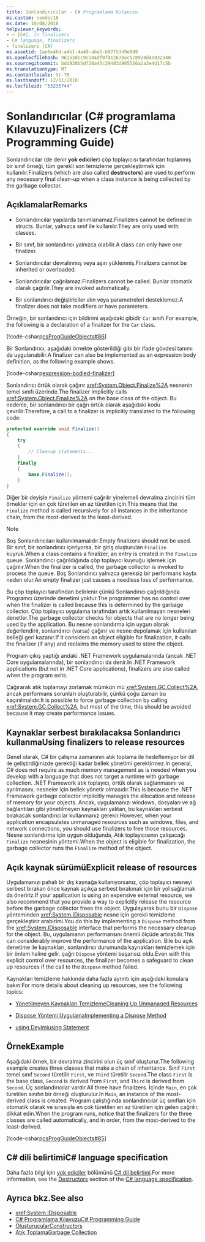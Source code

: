 ```yaml
---
title: Sonlandırıcılar - C# Programlama Kılavuzu
ms.custom: seodec18
ms.date: 10/08/2018
helpviewer_keywords:
- ~ [C#], in finalizers
- C# language, finalizers
- finalizers [C#]
ms.assetid: 1ae6e46d-a4b1-4a49-abe5-b97f53d9e049
ms.openlocfilehash: 96153dcc9c144df0f412678ec5c0928d4e832a40
ms.sourcegitcommit: bdd930b5df20a45c29483d905526a2a3e4d17c5b
ms.translationtype: MT
ms.contentlocale: tr-TR
ms.lasthandoff: 12/11/2018
ms.locfileid: "53235744"
---
```

# <a name="finalizers-c-programming-guide"></a><span data-ttu-id="bed6d-102">Sonlandırıcılar (C# programlama Kılavuzu)</span><span class="sxs-lookup"><span data-stu-id="bed6d-102">Finalizers (C# Programming Guide)</span></span>
<span data-ttu-id="bed6d-103">Sonlandırıcılar (de denir **yok ediciler**) çöp toplayıcısı tarafından toplanmış bir sınıf örneği, tüm gerekli son temizleme gerçekleştirmek için kullanılır.</span><span class="sxs-lookup"><span data-stu-id="bed6d-103">Finalizers (which are also called **destructors**) are used to perform any necessary final clean-up when a class instance is being collected by the garbage collector.</span></span>  
  
## <a name="remarks"></a><span data-ttu-id="bed6d-104">Açıklamalar</span><span class="sxs-lookup"><span data-stu-id="bed6d-104">Remarks</span></span>  
  
-   <span data-ttu-id="bed6d-105">Sonlandırıcılar yapılarda tanımlanamaz.</span><span class="sxs-lookup"><span data-stu-id="bed6d-105">Finalizers cannot be defined in structs.</span></span> <span data-ttu-id="bed6d-106">Bunlar, yalnızca sınıf ile kullanılır.</span><span class="sxs-lookup"><span data-stu-id="bed6d-106">They are only used with classes.</span></span>  
  
-   <span data-ttu-id="bed6d-107">Bir sınıf, bir sonlandırıcı yalnızca olabilir.</span><span class="sxs-lookup"><span data-stu-id="bed6d-107">A class can only have one finalizer.</span></span>  
  
-   <span data-ttu-id="bed6d-108">Sonlandırıcılar devralınmış veya aşırı yüklenmiş.</span><span class="sxs-lookup"><span data-stu-id="bed6d-108">Finalizers cannot be inherited or overloaded.</span></span>  
  
-   <span data-ttu-id="bed6d-109">Sonlandırıcılar çağrılamaz.</span><span class="sxs-lookup"><span data-stu-id="bed6d-109">Finalizers cannot be called.</span></span> <span data-ttu-id="bed6d-110">Bunlar otomatik olarak çağrılır.</span><span class="sxs-lookup"><span data-stu-id="bed6d-110">They are invoked automatically.</span></span>  
  
-   <span data-ttu-id="bed6d-111">Bir sonlandırıcı değiştiriciler alın veya parametreleri desteklemez.</span><span class="sxs-lookup"><span data-stu-id="bed6d-111">A finalizer does not take modifiers or have parameters.</span></span>  
  
 <span data-ttu-id="bed6d-112">Örneğin, bir sonlandırıcı için bildirimi aşağıdaki gibidir `Car` sınıfı.</span><span class="sxs-lookup"><span data-stu-id="bed6d-112">For example, the following is a declaration of a finalizer for the `Car` class.</span></span>
  
 [!code-csharp[csProgGuideObjects#86](../../../csharp/programming-guide/classes-and-structs/codesnippet/CSharp/destructors_1.cs)]  

<span data-ttu-id="bed6d-113">Bir Sonlandırıcı, aşağıdaki örnekte gösterildiği gibi bir ifade gövdesi tanımı da uygulanabilir.</span><span class="sxs-lookup"><span data-stu-id="bed6d-113">A finalizer can also be implemented as an expression body definition, as the following example shows.</span></span>

[!code-csharp[expression-bodied-finalizer](../../../../samples/snippets/csharp/programming-guide/classes-and-structs/expr-bodied-destructor.cs#1)]  
  
 <span data-ttu-id="bed6d-114">Sonlandırıcı örtük olarak çağırır <xref:System.Object.Finalize%2A> nesnenin temel sınıfı üzerinde.</span><span class="sxs-lookup"><span data-stu-id="bed6d-114">The finalizer implicitly calls <xref:System.Object.Finalize%2A> on the base class of the object.</span></span> <span data-ttu-id="bed6d-115">Bu nedenle, bir sonlandırıcı bir çağrı örtük olarak aşağıdaki kodu çevrilir:</span><span class="sxs-lookup"><span data-stu-id="bed6d-115">Therefore, a call to a finalizer is implicitly translated to the following code:</span></span>  
  
```csharp  
protected override void Finalize()  
{  
    try  
    {  
        // Cleanup statements...  
    }  
    finally  
    {  
        base.Finalize();  
    }  
}  
```  
  
 <span data-ttu-id="bed6d-116">Diğer bir deyişle `Finalize` yöntemi çağrılır yinelemeli devralma zincirini tüm örnekler için en çok türetilen en az türetilen için.</span><span class="sxs-lookup"><span data-stu-id="bed6d-116">This means that the `Finalize` method is called recursively for all instances in the inheritance chain, from the most-derived to the least-derived.</span></span>  
  
> [!NOTE]
>  <span data-ttu-id="bed6d-117">Boş Sonlandırıcıları kullanılmamalıdır.</span><span class="sxs-lookup"><span data-stu-id="bed6d-117">Empty finalizers should not be used.</span></span> <span data-ttu-id="bed6d-118">Bir sınıf, bir sonlandırıcı içeriyorsa, bir giriş oluşturulan `Finalize` kuyruk.</span><span class="sxs-lookup"><span data-stu-id="bed6d-118">When a class contains a finalizer, an entry is created in the `Finalize` queue.</span></span> <span data-ttu-id="bed6d-119">Sonlandırıcı çağrıldığında çöp toplayıcı kuyruğu işlemek için çağrılır.</span><span class="sxs-lookup"><span data-stu-id="bed6d-119">When the finalizer is called, the garbage collector is invoked to process the queue.</span></span> <span data-ttu-id="bed6d-120">Boş Sonlandırıcı yalnızca gereksiz bir performans kaybı neden olur.</span><span class="sxs-lookup"><span data-stu-id="bed6d-120">An empty finalizer just causes a needless loss of performance.</span></span>  
  
 <span data-ttu-id="bed6d-121">Bu çöp toplayıcı tarafından belirlenir çünkü Sonlandırıcı çağrıldığında Programcı üzerinde denetimi yoktur.</span><span class="sxs-lookup"><span data-stu-id="bed6d-121">The programmer has no control over when the finalizer is called because this is determined by the garbage collector.</span></span> <span data-ttu-id="bed6d-122">Çöp toplayıcı uygulama tarafından artık kullanılmayan nesneleri denetler.</span><span class="sxs-lookup"><span data-stu-id="bed6d-122">The garbage collector checks for objects that are no longer being used by the application.</span></span> <span data-ttu-id="bed6d-123">Bu nesne sonlandırma için uygun olarak değerlendirir, sonlandırıcı (varsa) çağırır ve nesne depolamak için kullanılan belleği geri kazanır.</span><span class="sxs-lookup"><span data-stu-id="bed6d-123">If it considers an object eligible for finalization, it calls the finalizer (if any) and reclaims the memory used to store the object.</span></span> 
 
 <span data-ttu-id="bed6d-124">Program çıkış yaptığı andaki .NET Framework uygulamalarında (ancak .NET Core uygulamalarında), bir sonlandırıcı da denir.</span><span class="sxs-lookup"><span data-stu-id="bed6d-124">In .NET Framework applications (but not in .NET Core applications), finalizers are also called when the program exits.</span></span> 
  
 <span data-ttu-id="bed6d-125">Çağırarak atık toplamayı zorlamak mümkün mü <xref:System.GC.Collect%2A>, ancak performans sorunları oluşturabilir, çünkü çoğu zaman bu kaçınılmalıdır.</span><span class="sxs-lookup"><span data-stu-id="bed6d-125">It is possible to force garbage collection by calling <xref:System.GC.Collect%2A>, but most of the time, this should be avoided because it may create performance issues.</span></span>  
  
## <a name="using-finalizers-to-release-resources"></a><span data-ttu-id="bed6d-126">Kaynaklar serbest bırakılacaksa Sonlandırıcı kullanma</span><span class="sxs-lookup"><span data-stu-id="bed6d-126">Using finalizers to release resources</span></span>  
 <span data-ttu-id="bed6d-127">Genel olarak, C# bir çalışma zamanının atık toplama ile hedeflemiyor bir dil ile geliştirdiğinizde gerektiği kadar bellek yönetimi gerektirmez.</span><span class="sxs-lookup"><span data-stu-id="bed6d-127">In general, C# does not require as much memory management as is needed when you develop with a language that does not target a runtime with garbage collection.</span></span> <span data-ttu-id="bed6d-128">.NET Framework atık toplayıcı, örtük olarak sağlanmasını ve ayrılmasını, nesneler için bellek yönetir olmasıdır.</span><span class="sxs-lookup"><span data-stu-id="bed6d-128">This is because the .NET Framework garbage collector implicitly manages the allocation and release of memory for your objects.</span></span> <span data-ttu-id="bed6d-129">Ancak, uygulamanızı windows, dosyaları ve ağ bağlantıları gibi yönetilmeyen kaynakları yalıtan, bu kaynakları serbest bırakacak sonlandırıcılar kullanmanız gerekir.</span><span class="sxs-lookup"><span data-stu-id="bed6d-129">However, when your application encapsulates unmanaged resources such as windows, files, and network connections, you should use finalizers to free those resources.</span></span> <span data-ttu-id="bed6d-130">Nesne sonlandırma için uygun olduğunda, Atık toplayıcısının çalışacağı `Finalize` nesnesinin yöntemi.</span><span class="sxs-lookup"><span data-stu-id="bed6d-130">When the object is eligible for finalization, the garbage collector runs the `Finalize` method of the object.</span></span>  
  
## <a name="explicit-release-of-resources"></a><span data-ttu-id="bed6d-131">Açık kaynak sürümü</span><span class="sxs-lookup"><span data-stu-id="bed6d-131">Explicit release of resources</span></span>  
 <span data-ttu-id="bed6d-132">Uygulamanızı pahalı bir dış kaynağa kullanıyorsanız, çöp toplayıcı nesneyi serbest bırakan önce kaynak açıkça serbest bırakmak için bir yol sağlamak da öneririz.</span><span class="sxs-lookup"><span data-stu-id="bed6d-132">If your application is using an expensive external resource, we also recommend that you provide a way to explicitly release the resource before the garbage collector frees the object.</span></span> <span data-ttu-id="bed6d-133">Uygulayarak bunu bir `Dispose` yönteminden <xref:System.IDisposable> nesne için gerekli temizleme gerçekleştirir arabirimi.</span><span class="sxs-lookup"><span data-stu-id="bed6d-133">You do this by implementing a `Dispose` method from the <xref:System.IDisposable> interface that performs the necessary cleanup for the object.</span></span> <span data-ttu-id="bed6d-134">Bu, uygulamanın performansını önemli ölçüde artırabilir.</span><span class="sxs-lookup"><span data-stu-id="bed6d-134">This can considerably improve the performance of the application.</span></span> <span data-ttu-id="bed6d-135">Bile bu açık denetime ile kaynakları, sonlandırıcı durumunda kaynakları temizlemek için bir önlem haline gelir. çağrı `Dispose` yöntemi başarısız oldu.</span><span class="sxs-lookup"><span data-stu-id="bed6d-135">Even with this explicit control over resources, the finalizer becomes a safeguard to clean up resources if the call to the `Dispose` method failed.</span></span>  
  
 <span data-ttu-id="bed6d-136">Kaynakları temizleme hakkında daha fazla ayrıntı için aşağıdaki konulara bakın:</span><span class="sxs-lookup"><span data-stu-id="bed6d-136">For more details about cleaning up resources, see the following topics:</span></span>  
  
-   [<span data-ttu-id="bed6d-137">Yönetilmeyen Kaynakları Temizleme</span><span class="sxs-lookup"><span data-stu-id="bed6d-137">Cleaning Up Unmanaged Resources</span></span>](../../../standard/garbage-collection/unmanaged.md)  
  
-   [<span data-ttu-id="bed6d-138">Dispose Yöntemi Uygulama</span><span class="sxs-lookup"><span data-stu-id="bed6d-138">Implementing a Dispose Method</span></span>](../../../standard/garbage-collection/implementing-dispose.md)  
  
-   [<span data-ttu-id="bed6d-139">using Deyimi</span><span class="sxs-lookup"><span data-stu-id="bed6d-139">using Statement</span></span>](../../../csharp/language-reference/keywords/using-statement.md)  
  
## <a name="example"></a><span data-ttu-id="bed6d-140">Örnek</span><span class="sxs-lookup"><span data-stu-id="bed6d-140">Example</span></span>  
 <span data-ttu-id="bed6d-141">Aşağıdaki örnek, bir devralma zincirini olun üç sınıf oluşturur.</span><span class="sxs-lookup"><span data-stu-id="bed6d-141">The following example creates three classes that make a chain of inheritance.</span></span> <span data-ttu-id="bed6d-142">Sınıf `First` temel sınıf `Second` türetilir `First`, ve `Third` türetilir `Second`.</span><span class="sxs-lookup"><span data-stu-id="bed6d-142">The class `First` is the base class, `Second` is derived from `First`, and `Third` is derived from `Second`.</span></span> <span data-ttu-id="bed6d-143">Üç sonlandırıcılar vardır.</span><span class="sxs-lookup"><span data-stu-id="bed6d-143">All three have finalizers.</span></span> <span data-ttu-id="bed6d-144">İçinde `Main`, en çok türetilen sınıfın bir örneği oluşturulur.</span><span class="sxs-lookup"><span data-stu-id="bed6d-144">In `Main`, an instance of the most-derived class is created.</span></span> <span data-ttu-id="bed6d-145">Program çalıştığında sonlandırıcılar üç sınıfları için otomatik olarak ve sırasıyla en çok türetilen en az türetilen için gelen çağrılır, dikkat edin.</span><span class="sxs-lookup"><span data-stu-id="bed6d-145">When the program runs, notice that the finalizers for the three classes are called automatically, and in order, from the most-derived to the least-derived.</span></span>  
  
 [!code-csharp[csProgGuideObjects#85](../../../csharp/programming-guide/classes-and-structs/codesnippet/CSharp/destructors_2.cs)]  
  
## <a name="c-language-specification"></a><span data-ttu-id="bed6d-146">C# dili belirtimi</span><span class="sxs-lookup"><span data-stu-id="bed6d-146">C# language specification</span></span>  

<span data-ttu-id="bed6d-147">Daha fazla bilgi için [yok ediciler](~/_csharplang/spec/classes.md#destructors) bölümünü [ C# dil belirtimi](../../language-reference/language-specification/index.md).</span><span class="sxs-lookup"><span data-stu-id="bed6d-147">For more information, see the [Destructors](~/_csharplang/spec/classes.md#destructors) section of the [C# language specification](../../language-reference/language-specification/index.md).</span></span>
  
## <a name="see-also"></a><span data-ttu-id="bed6d-148">Ayrıca bkz.</span><span class="sxs-lookup"><span data-stu-id="bed6d-148">See also</span></span>

- <xref:System.IDisposable>  
- [<span data-ttu-id="bed6d-149">C# Programlama Kılavuzu</span><span class="sxs-lookup"><span data-stu-id="bed6d-149">C# Programming Guide</span></span>](../../../csharp/programming-guide/index.md)  
- [<span data-ttu-id="bed6d-150">Oluşturucular</span><span class="sxs-lookup"><span data-stu-id="bed6d-150">Constructors</span></span>](../../../csharp/programming-guide/classes-and-structs/constructors.md)  
- [<span data-ttu-id="bed6d-151">Atık Toplama</span><span class="sxs-lookup"><span data-stu-id="bed6d-151">Garbage Collection</span></span>](../../../standard/garbage-collection/index.md)
